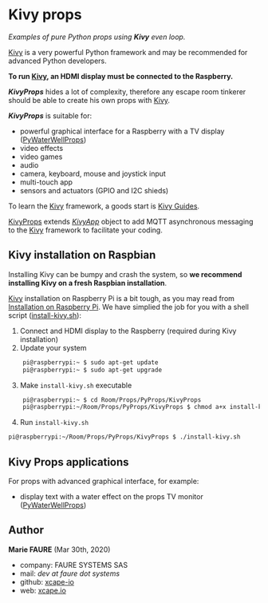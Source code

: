 ﻿# Kivy props
*Examples of pure Python props using **Kivy** even loop.*

<a href="https://kivy.org/" target="_blank">Kivy</a> is a very powerful Python framework and may be recommended for advanced Python developers.

**To run <a href="https://kivy.org/" target="_blank">Kivy</a>, an HDMI display must be connected to the Raspberry.**

***KivyProps*** hides a lot of complexity, therefore any escape room tinkerer should be able to create his own props with <a href="https://kivy.org/" target="_blank">Kivy</a>.

***KivyProps*** is suitable for:
* powerful graphical interface for a Raspberry with a TV display ([PyWaterWellProps](./PyWaterWellProps))
* video effects
* video games
* audio
* camera, keyboard, mouse and joystick input
* multi-touch app
* sensors and actuators (GPIO and I2C shieds)

To learn the <a href="https://kivy.org" target="_blank">Kivy</a> framework, a goods start is <a href="https://kivy.org/doc/stable/gettingstarted/intro.html" target="_blank">Kivy Guides</a>.

[KivyProps](./KivyProps) extends *<a href="https://kivy.org/doc/stable/api-kivy.app.html" target="_blank">KivyApp</a>*  object to add MQTT asynchronous messaging to the <a href="https://kivy.org" target="_blank">Kivy</a> framework to facilitate your coding.


## Kivy installation on Raspbian
Installing Kivy can be bumpy and crash the system, so **we recommend installing Kivy on a fresh Raspbian installation**.

<a href="https://kivy.org" target="_blank">Kivy</a> installation on Raspberry Pi is a bit tough, as you may read from <a href="https://kivy.org/doc/stable/installation/installation-rpi.html" target="_blank">Installation on Raspberry Pi</a>. We have simplied the job for you with a shell script ([install-kivy.sh](https://github.com/fauresystems/PyProps/blob/master/KivyProps/install-kivy.sh)):
1. Connect and HDMI display to the Raspberry (required during Kivy installation)
2. Update your system

```bash
    pi@raspberrypi:~ $ sudo apt-get update 
    pi@raspberrypi:~ $ sudo apt-get upgrade 
```
3. Make `install-kivy.sh` executable

```bash
    pi@raspberrypi:~ $ cd Room/Props/PyProps/KivyProps
    pi@raspberrypi:~/Room/Props/PyProps/KivyProps $ chmod a+x install-kivy.sh 
```
4. Run `install-kivy.sh`

```bash
pi@raspberrypi:~/Room/Props/PyProps/KivyProps $ ./install-kivy.sh
```




## Kivy Props applications
For props with advanced graphical interface, for example:
* display text with a water effect on the props TV monitor ([PyWaterWellProps](PyWaterWellProps))


## Author

**Marie FAURE** (Mar 30th, 2020)
* company: FAURE SYSTEMS SAS
* mail: *dev at faure dot systems*
* github: <a href="https://github.com/xcape-io?tab=repositories" target="_blank">xcape-io</a>
* web: <a href="https://xcape.io/" target="_blank">xcape.io</a>